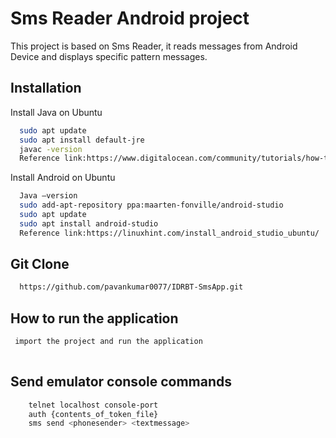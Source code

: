 
# Sms Reader Android project

This project is based on Sms Reader, it reads messages from Android Device and displays specific pattern messages.


## Installation

Install Java on Ubuntu

```bash
  sudo apt update
  sudo apt install default-jre
  javac -version
  Reference link:https://www.digitalocean.com/community/tutorials/how-to-install-java-with-apt-on-ubuntu-22-04
```
Install Android on Ubuntu

```bash
  Java –version
  sudo add-apt-repository ppa:maarten-fonville/android-studio
  sudo apt update
  sudo apt install android-studio
  Reference link:https://linuxhint.com/install_android_studio_ubuntu/
```
## Git Clone
```bash
  https://github.com/pavankumar0077/IDRBT-SmsApp.git
```
## How to run the application
```bash
 import the project and run the application
  
```
## Send emulator console commands
```bash
    telnet localhost console-port
    auth {contents_of_token_file}
    sms send <phonesender> <textmessage>
```










    
